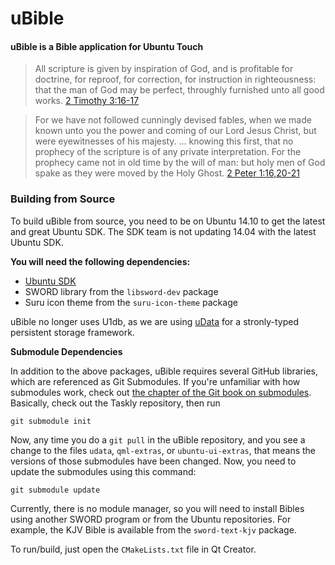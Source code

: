 uBible
======

#### uBible is a Bible application for Ubuntu Touch ####

> All scripture is given by inspiration of God, and is profitable for doctrine, for reproof, for correction, for instruction in righteousness: that the man of God may be perfect, throughly furnished unto all good works.
> [2 Timothy 3:16-17](http://www.biblegateway.com/passage/?search=2%20Timothy%203:16-17&version=KJV)

> For we have not followed cunningly devised fables, when we made known unto you the power and coming of our Lord Jesus Christ, but were eyewitnesses of his majesty. ... knowing this first, that no prophecy of the scripture is of any private interpretation. For the prophecy came not in old time by the will of man: but holy men of God spake as they were moved by the Holy Ghost.
> [2 Peter 1:16,20-21](http://www.biblegateway.com/passage/?search=2%20Peter%201:16-21&version=KJV)

### Building from Source

To build uBible from source, you need to be on Ubuntu 14.10 to get the latest and great Ubuntu SDK. The SDK team is not updating 14.04 with the latest Ubuntu SDK.

**You will need the following dependencies:**

* [Ubuntu SDK](http://developer.ubuntu.com/get-started/)
* SWORD library from the `libsword-dev` package
* Suru icon theme from the `suru-icon-theme` package

uBible no longer uses U1db, as we are using [uData](https://github.com/sonrisesoftware/udata) for a stronly-typed persistent storage framework.

**Submodule Dependencies**

In addition to the above packages, uBible requires several GitHub libraries, which are referenced as Git Submodules. If you're unfamiliar with how submodules work, check out [the chapter of the Git book on submodules](http://git-scm.com/book/en/Git-Tools-Submodules). Basically, check out the Taskly repository, then run

    git submodule init

Now, any time you do a `git pull` in the uBible repository, and you see a change to the files `udata`, `qml-extras`, or `ubuntu-ui-extras`, that means the versions of those submodules have been changed. Now, you need to update the submodules using this command:

    git submodule update


Currently, there is no module manager, so you will need to install Bibles using another SWORD program or from the Ubuntu repositories. For example, the KJV Bible is available from the `sword-text-kjv` package.

To run/build, just open the `CMakeLists.txt` file in Qt Creator.
